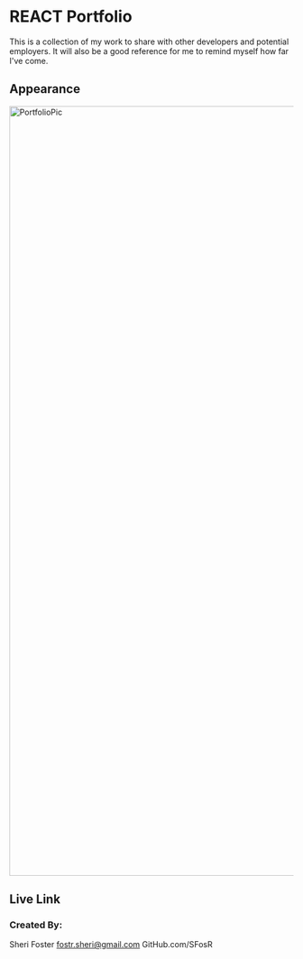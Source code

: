 # REACT Portfolio
This is a collection of my work to share with other developers and potential employers. It will also be a good reference for me to remind myself how far I've come. 

## Appearance

<img width="1365" alt="PortfolioPic" src="https://user-images.githubusercontent.com/87589967/149637881-d4643294-a223-45fb-8eea-7835cf15177e.png">

## Live Link


### Created By:
Sheri Foster  fostr.sheri@gmail.com  GitHub.com/SFosR
